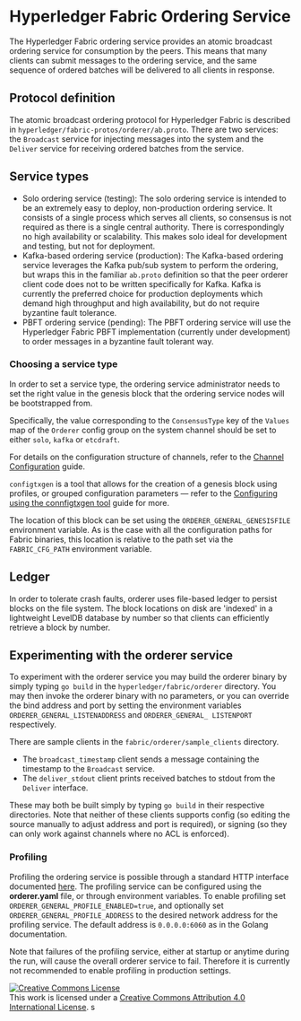 # Hyperledger Fabric Ordering Service

The Hyperledger Fabric ordering service provides an atomic broadcast ordering service for consumption by the peers. This means that many clients can submit messages to the ordering service, and the same sequence of ordered batches will be delivered to all clients in response.

## Protocol definition

The atomic broadcast ordering protocol for Hyperledger Fabric is described in `hyperledger/fabric-protos/orderer/ab.proto`. There are two services: the `Broadcast` service for injecting messages into the system and the `Deliver` service for receiving ordered batches from the service.

## Service types

* Solo ordering service (testing): The solo ordering service is intended to be an extremely easy to deploy, non-production ordering service. It consists of a single process which serves all clients, so consensus is not required as there is a single central authority.  There is correspondingly no high availability or scalability. This makes solo ideal for development and testing, but not for deployment.
* Kafka-based ordering service (production): The Kafka-based ordering service leverages the Kafka pub/sub system to perform the ordering, but wraps this in the familiar `ab.proto` definition so that the peer orderer client code does not to be written specifically for Kafka. Kafka is currently the preferred choice for production deployments which demand high throughput and high availability, but do not require byzantine fault tolerance.
* PBFT ordering service (pending): The PBFT ordering service will use the Hyperledger Fabric PBFT implementation (currently under development) to order messages in a byzantine fault tolerant way.

### Choosing a service type

In order to set a service type, the ordering service administrator needs to set the right value in the genesis block that the ordering service nodes will be bootstrapped from.

Specifically, the value corresponding to the `ConsensusType` key of the `Values` map of the `Orderer` config group on the system channel should be set to either `solo`, `kafka` or `etcdraft`.

For details on the configuration structure of channels, refer to the [Channel Configuration](../docs/source/configtx.rst) guide.

`configtxgen` is a tool that allows for the creation of a genesis block using profiles, or grouped configuration parameters — refer to the [Configuring using the connfigtxgen tool](../docs/source/configtxgen.rst) guide for more.

The location of this block can be set using the `ORDERER_GENERAL_GENESISFILE` environment variable. As is the case with all the configuration paths for Fabric binaries, this location is relative to the path set via the `FABRIC_CFG_PATH` environment variable.

## Ledger

In order to tolerate crash faults, orderer uses file-based ledger to persist blocks on the file system. The block locations on disk are 'indexed' in a lightweight LevelDB database by number so that clients can efficiently retrieve a block by number.

## Experimenting with the orderer service

To experiment with the orderer service you may build the orderer binary by simply typing `go build` in the `hyperledger/fabric/orderer` directory. You may then invoke the orderer binary with no parameters, or you can override the bind address and port by setting the environment variables `ORDERER_GENERAL_LISTENADDRESS` and `ORDERER_GENERAL_ LISTENPORT` respectively.

There are sample clients in the `fabric/orderer/sample_clients` directory.

* The `broadcast_timestamp` client sends a message containing the timestamp to the `Broadcast` service.
* The `deliver_stdout` client prints received batches to stdout from the `Deliver` interface.

These may both be built simply by typing `go build` in their respective directories. Note that neither of these clients supports config (so editing the source manually to adjust address and port is required), or signing (so they can only work against channels where no ACL is enforced).

### Profiling

Profiling the ordering service is possible through a standard HTTP interface documented [here](https://golang.org/pkg/net/http/pprof). The profiling service can be configured using the **orderer.yaml** file, or through environment variables. To enable profiling set `ORDERER_GENERAL_PROFILE_ENABLED=true`, and optionally set `ORDERER_GENERAL_PROFILE_ADDRESS` to the desired network address for the profiling service. The default address is `0.0.0.0:6060` as in the Golang documentation.

Note that failures of the profiling service, either at startup or anytime during the run, will cause the overall orderer service to fail. Therefore it is currently not recommended to enable profiling in production settings.

<a rel="license" href="http://creativecommons.org/licenses/by/4.0/"><img alt="Creative Commons License" style="border-width:0" src="https://i.creativecommons.org/l/by/4.0/88x31.png" /></a><br />This work is licensed under a <a rel="license" href="http://creativecommons.org/licenses/by/4.0/">Creative Commons Attribution 4.0 International License</a>.
s
